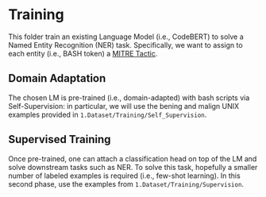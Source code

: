 # Training

This folder train an existing Language Model (i.e., CodeBERT) to solve a Named Entity Recognition (NER) task.
Specifically, we want to assign to each entity (i.e., BASH token) a [MITRE Tactic](https://attack.mitre.org/tactics/enterprise/).

## Domain Adaptation

The chosen LM is pre-trained (i.e., domain-adapted) with bash scripts via Self-Supervision: in particular, we will use the bening and malign UNIX examples provided in `1.Dataset/Training/Self_Supervision`.

## Supervised Training

Once pre-trained, one can attach a classification head on top of the LM and solve downstream tasks such as NER. To solve this task, hopefully a smaller number of labeled examples is required (i.e., few-shot learning). In this second phase, use the examples from `1.Dataset/Training/Supervision`.
